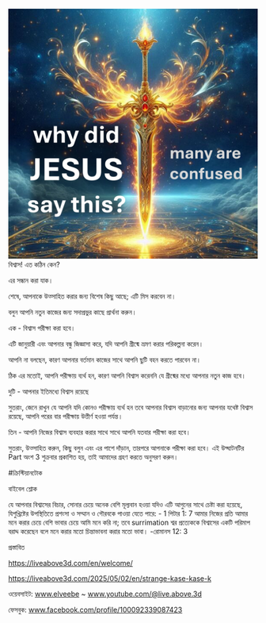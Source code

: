 ![Video cover image](../cover.jpg)
বিশ্বাস! এত কঠিন কেন?

এর সন্ধান করা যাক।

শেষে, আপনাকে উত্সাহিত করার জন্য বিশেষ কিছু আছে; এটি মিস করবেন না।

বলুন আপনি নতুন কাজের জন্য সদাপ্রভুর কাছে প্রার্থনা করুন।

এক - বিশ্বাস পরীক্ষা করা হবে।

এটি জানুয়ারী এবং আপনার বন্ধু জিজ্ঞাসা করে, যদি আপনি গ্রীষ্মে ভ্রমণ করার পরিকল্পনা করেন।

আপনি না বলছেন, কারণ আপনার বর্তমান কাজের সাথে আপনি ছুটি বহন করতে পারবেন না।

ঠিক এর মতোই, আপনি পরীক্ষায় ব্যর্থ হন, কারণ আপনি বিশ্বাস করেননি যে গ্রীষ্মের মধ্যে আপনার নতুন কাজ হবে।

দুটি - আপনার ইতিমধ্যে বিশ্বাস রয়েছে

সুতরাং, জেনে রাখুন যে আপনি যদি কোনও পরীক্ষায় ব্যর্থ হন তবে আপনার বিশ্বাস বাড়ানোর জন্য আপনার যথেষ্ট বিশ্বাস রয়েছে, আপনি পরের বার পরীক্ষায় উত্তীর্ণ হওয়া পর্যন্ত।

তিন - আপনি নিজের বিশ্বাস ব্যবহার করার সাথে সাথে আপনি যতবার পরীক্ষা করা হবে।

সুতরাং, উত্সাহিত করুন, কিছু বলুন এবং এর পাশে দাঁড়ান, তারপরে আপনাকে পরীক্ষা করা হবে। এই উদ্ঘাটনটির Part অংশ 3 শুক্রবার প্রকাশিত হয়, তাই আমাদের গ্রহণ করতে অনুসরণ করুন।

#ক্রিস্টিয়ানটোক


বাইবেল শ্লোক


যে আপনার বিশ্বাসের বিচার, সোনার চেয়ে অনেক বেশি মূল্যবান হওয়া যদিও এটি আগুনের সাথে চেষ্টা করা হয়েছে, যিশুখ্রিষ্টের উপস্থিতিতে প্রশংসা ও সম্মান ও গৌরবকে পাওয়া যেতে পারে: - 1 পিটার 1: 7 আমার নিজের প্রতি আমার মনে করার চেয়ে বেশি ভাবার চেয়ে আমি মনে করি না; তবে surrimation শ্বর প্রত্যেককে বিশ্বাসের একটি পরিমাপ বরাদ্দ করেছেন বলে মনে করার মতো চিন্তাভাবনা করার মতো ভাবা। -রোমানস 12: 3

প্রস্তাবিত

https://liveabove3d.com/en/welcome/


https://liveabove3d.com/2025/05/02/en/strange-kase-kase-k

ওয়েবসাইট: www.elveebe
~ www.youtube.com/@live.above.3d


ফেসবুক: www.facebook.com/profile/100092339087423






